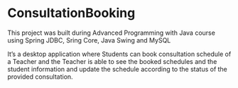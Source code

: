 # ConsultationBooking

This project was built during Advanced Programming with Java course using Spring JDBC, Sring Core, Java Swing and MySQL

It’s a desktop application where Students can book consultation schedule of a Teacher and the Teacher is able to see the booked schedules and the student information 
and update the schedule according to the status of the provided consultation.

